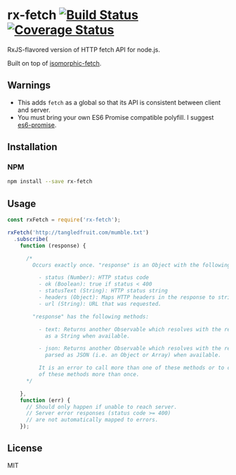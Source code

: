 # rx-fetch [![Build Status](https://travis-ci.org/tangledfruit/rx-fetch.svg?branch=master)](https://travis-ci.org/tangledfruit/rx-fetch) [![Coverage Status](https://coveralls.io/repos/tangledfruit/rx-fetch/badge.svg?branch=master&service=github)](https://coveralls.io/github/tangledfruit/rx-fetch?branch=master)

RxJS-flavored version of HTTP fetch API for node.js.

Built on top of [isomorphic-fetch](https://github.com/matthew-andrews/isomorphic-fetch).


## Warnings

- This adds `fetch` as a global so that its API is consistent between client and server.
- You must bring your own ES6 Promise compatible polyfill. I suggest [es6-promise](https://github.com/jakearchibald/es6-promise).

## Installation

### NPM

```sh
npm install --save rx-fetch
```

## Usage

```js
const rxFetch = require('rx-fetch');

rxFetch('http://tangledfruit.com/mumble.txt')
  .subscribe(
    function (response) {

      /*
        Occurs exactly once. "response" is an Object with the following properties:

          - status (Number): HTTP status code
          - ok (Boolean): true if status < 400
          - statusText (String): HTTP status string
          - headers (Object): Maps HTTP headers in the response to string values
          - url (String): URL that was requested.

        "response" has the following methods:

          - text: Returns another Observable which resolves with the response body
            as a String when available.

          - json: Returns another Observable which resolves with the response body
            parsed as JSON (i.e. an Object or Array) when available.

          It is an error to call more than one of these methods or to call any
          of these methods more than once.
      */

    },
    function (err) {
      // Should only happen if unable to reach server.
      // Server error responses (status code >= 400)
      // are not automatically mapped to errors.
    });
```

## License

MIT
